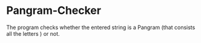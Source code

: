 Pangram-Checker
===============

The program checks whether the entered string is a Pangram (that consists all the letters ) or not.
